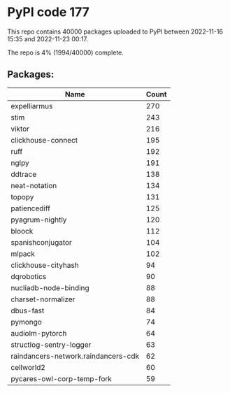 # PyPI code 177

This repo contains 40000 packages uploaded to PyPI between 
2022-11-16 15:35 and 2022-11-23 00:17.

The repo is 4% (1994/40000) complete.

## Packages:

| Name  | Count |
| ----- | ----- |
| expelliarmus | 270 |
| stim | 243 |
| viktor | 216 |
| clickhouse-connect | 195 |
| ruff | 192 |
| nglpy | 191 |
| ddtrace | 138 |
| neat-notation | 134 |
| topopy | 131 |
| patiencediff | 125 |
| pyagrum-nightly | 120 |
| bloock | 112 |
| spanishconjugator | 104 |
| mlpack | 102 |
| clickhouse-cityhash | 94 |
| dqrobotics | 90 |
| nucliadb-node-binding | 88 |
| charset-normalizer | 88 |
| dbus-fast | 84 |
| pymongo | 74 |
| audiolm-pytorch | 64 |
| structlog-sentry-logger | 63 |
| raindancers-network.raindancers-cdk | 62 |
| cellworld2 | 60 |
| pycares-owl-corp-temp-fork | 59 |


